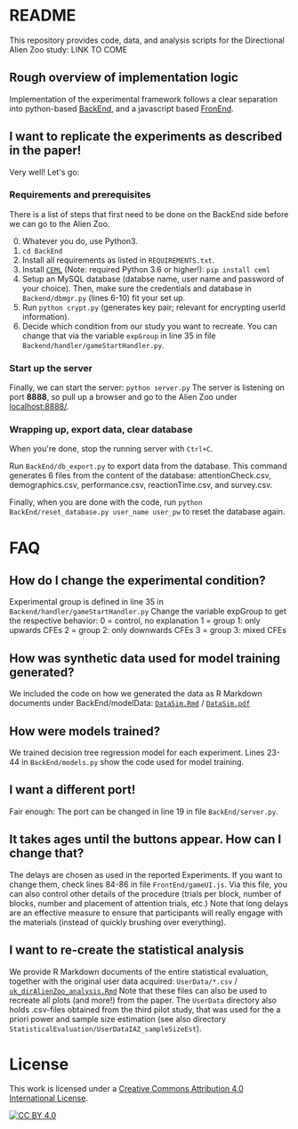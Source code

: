# README

This repository provides code, data, and analysis scripts for the Directional Alien Zoo study:
LINK TO COME
<!--["Keep Your Friends Close and Your Counterfactuals Closer: Improved Learning From Closest Rather Than Plausible Counterfactual Explanations in an Abstract Setting"](https://github.com/ukuhl/PlausibleAlienZoo/raw/master/Publication/PAZ_arXiv_ukuhl.pdf)-->
<!--Detailed motivation and rationale are explained in the paper. In short, we provide this framework as a utility to run user studies to perform human level evaluations of counterfactual explanations (CFEs) for machine learning (ML).-->
<!--The presented study investigates whether there is a beneficial effect of adding a plausibility constraint when computing CFEs in the Alien Zoo setting.-->

## Rough overview of implementation logic

Implementation of the experimental framework follows a clear separation into python-based [BackEnd](BackEnd/), and a javascript based [FronEnd](FrontEnd/).

## I want to replicate the experiments as described in the paper!

Very well! Let's go:

### Requirements and prerequisites

There is a list of steps that first need to be done on the BackEnd side before we can go to the Alien Zoo.

0. Whatever you do, use Python3.
1. `cd BackEnd`
2. Install all requirements as listed in `REQUIREMENTS.txt`.
3. Install [`CEML`](https://github.com/andreArtelt/ceml) (Note: required Python 3.6 or higher!):
`pip install ceml`
4. Setup an MySQL database (databse name, user name and password of your choice). Then, make sure the credentials and database in `Backend/dbmgr.py` (lines 6-10) fit your set up.
5. Run `python crypt.py` (generates key pair; relevant for encrypting userId information).
6. Decide which condition from our study you want to recreate. You can change that via the variable `expGroup` in line 35 in file `Backend/handler/gameStartHandler.py`.

### Start up the server

Finally, we can start the server: `python server.py`
The server is listening on port **8888**, so pull up a browser and go to the Alien Zoo under [localhost:8888/](localhost:8888/).

### Wrapping up, export data, clear database

When you're done, stop the running server with `Ctrl+C`.

Run `BackEnd/db_export.py` to export data from the database. This command generates 6 files from the content of the database: attentionCheck.csv, demographics.csv, performance.csv, reactionTime.csv, and survey.csv.

Finally, when you are done with the code, run
`python BackEnd/reset_database.py user_name user_pw`
to reset the database again.

# FAQ

## How do I change the experimental condition?
Experimental group is defined in line 35 in `Backend/handler/gameStartHandler.py`
Change the variable expGroup to get the respective behavior:
0 = control, no explanation
1 = group 1: only upwards CFEs
2 = group 2: only downwards CFEs
3 = group 3: mixed CFEs

## How was synthetic data used for model training generated?
We included the code on how we generated the data as R Markdown documents under BackEnd/modelData: [`DataSim.Rmd`](BackEnd/modelData/DataSim.Rmd) / [`DataSim.pdf`](BackEnd/modelData/DataSim.pdf)

## How were models trained?
We trained decision tree regression model for each experiment. Lines 23-44 in `BackEnd/models.py` show the code used for model training.

## I want a different port!
Fair enough: The port can be changed in line 19 in file `BackEnd/server.py`.

## It takes ages until the buttons appear. How can I change that?
The delays are chosen as used in the reported Experiments. If you want to change them, check lines 84-86 in file `FrontEnd/gameUI.js`. Via this file, you can also control other details of the procedure (trials per block, number of blocks, number and placement of attention trials, etc.)
Note that long delays are an effective measure to ensure that participants will really engage with the materials (instead of quickly brushing over everything).

## I want to re-create the statistical analysis
We provide R Markdown documents of the entire statistical evaluation, together with the original user data acquired:
`UserData/*.csv` / [`uk_dirAlienZoo_analysis.Rmd`](StatisticalEvaluation/uk_dirAlienZoo_analysis.Rmd)
Note that these files can also be used to recreate all plots (and more!) from the paper.
The `UserData` directory also holds .csv-files obtained from the third pilot study, that was used for the a priori power and sample size estimation (see also directory `StatisticalEvaluation/UserDataIAZ_sampleSizeEst`).

# License

This work is licensed under a
[Creative Commons Attribution 4.0 International License][cc-by].

[![CC BY 4.0][cc-by-image]][cc-by]

[cc-by]: http://creativecommons.org/licenses/by/4.0/
[cc-by-image]: https://i.creativecommons.org/l/by/4.0/88x31.png
[cc-by-shield]: https://img.shields.io/badge/License-CC%20BY%204.0-lightgrey.svg
